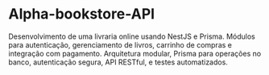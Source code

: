 # Alpha-bookstore-API
Desenvolvimento de uma livraria online usando NestJS e Prisma. Módulos para autenticação, gerenciamento de livros, carrinho de compras e integração com pagamento. Arquitetura modular, Prisma para operações no banco, autenticação segura, API RESTful, e testes automatizados.
